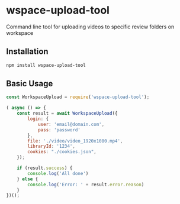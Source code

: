 # wspace-upload-tool
Command line tool for uploading videos to specific review folders on workspace

## Installation

```sh
npm install wspace-upload-tool
```

## Basic Usage
```js
const WorkspaceUpload = require('wspace-upload-tool');

( async () => {
    const result = await WorkspaceUpload({
        login: {
            user: 'email@domain.com',
            pass: 'password'
        },
        file: './video/video_1920x1080.mp4',
        libraryId: '1234',
        cookies: "./cookies.json",
    });

    if (result.success) {
        console.log('All done')
    } else {
        console.log('Error: ' + result.error.reason)
    }
})();
```